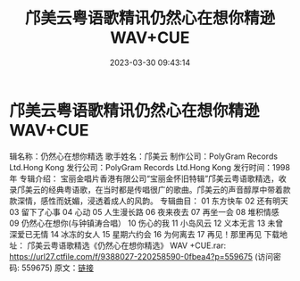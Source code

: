 ﻿---
title: 邝美云粤语歌精讯仍然心在想你精逊WAV+CUE
date: 2023-03-30 09:43:14
categories: WAV车载音乐、镜像
tags: 华语中文
---
# 邝美云粤语歌精讯仍然心在想你精逊WAV+CUE

辑名称：仍然心在想你精选
歌手姓名：邝美云
制作公司：PolyGram Records Ltd.Hong Kong
发行公司：PolyGram Records Ltd.Hong Kong
发行时间：1998年
专辑介绍：
宝丽金唱片香港有限公司“宝丽金怀旧特辑”邝美云粤语歌精选，收录邝美云的经典粤语歌，在当时都是传唱很广的歌曲。邝美云的声音醇厚中带着款款深情，感性而妩媚，浸透着成人的风韵。
专辑曲目：
01 东方快车
02 还有明天
03 留下了心事
04 心动
05 人生漫长路
06 夜来夜去
07 再坐一会
08 堆积情感
09 仍然心在想你(与钟镇涛合唱）
10 伤心的我
11 小岛风云
12 义本无言
13 未曾深爱已无情
14 冰冻的女人
15 星期六约会
16 为何离去
17 再见！那里再见
下载地址：
邝美云粤语歌精选《仍然心在想你精选》 WAV +CUE.rar: https://url27.ctfile.com/f/9388027-220258590-0fbea4?p=559675
(访问密码: 559675)
原文：[链接](https://blog.sina.com.cn/s/blog_1647c7e760103117o.html)